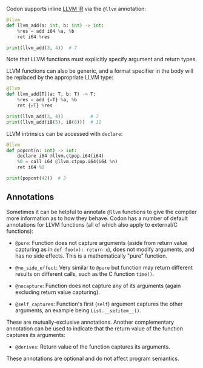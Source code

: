 Codon supports inline [LLVM IR](https://llvm.org/docs/LangRef.html) via
the `@llvm` annotation:

``` python
@llvm
def llvm_add(a: int, b: int) -> int:
    %res = add i64 %a, %b
    ret i64 %res

print(llvm_add(3, 4))  # 7
```

Note that LLVM functions must explicitly specify argument
and return types.

LLVM functions can also be generic, and a format specifier
in the body will be replaced by the appropriate LLVM type:

``` python
@llvm
def llvm_add[T](a: T, b: T) -> T:
    %res = add {=T} %a, %b
    ret {=T} %res

print(llvm_add(3, 4))          # 7
print(llvm_add(i8(5), i8(6)))  # 11
```

LLVM intrinsics can be accessed with `declare`:

``` python
@llvm
def popcnt(n: int) -> int:
    declare i64 @llvm.ctpop.i64(i64)
    %0 = call i64 @llvm.ctpop.i64(i64 %n)
    ret i64 %0

print(popcnt(42))  # 3
```

## Annotations

Sometimes it can be helpful to annotate `@llvm` functions to give
the compiler more information as to how they behave. Codon has
a number of default annotations for LLVM functions (all of
which also apply to external/C functions):

- `@pure`: Function does not capture arguments (aside from
  return value capturing as in `def foo(x): return x`), does not
  modify arguments, and has no side effects. This is a
  mathematically "pure" function.

- `@no_side_effect`: Very similar to `@pure` but function may
  return different results on different calls, such as the C
  function `time()`.

- `@nocapture`: Function does not capture any of its arguments
  (again excluding return value capturing).

- `@self_captures`: Function's first (`self`) argument captures
  the other arguments, an example being `List.__setitem__()`.

These are mutually-exclusive annotations. Another complementary
annotation can be used to indicate that the return
value of the function captures its arguments:

- `@derives`: Return value of the function captures its arguments.

These annotations are optional and do not affect program semantics.
